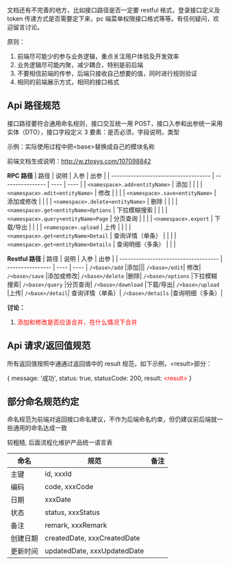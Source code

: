 文档还有不完善的地方，比如接口路径是否一定要 restful 格式，登录接口定义及 token 传递方式是否需要定下来，pc 端菜单权限接口格式等等。有任何疑问，欢迎留言讨论。

原则：

1. 前端尽可能少的参与业务逻辑，重点关注用户体验及开发效率
2. 业务逻辑尽可能内聚，减少耦合，特别是前后端
3. 不要相信前端的传参，后端只接收自己想要的值，同时进行规则验证
4. 相同的前端展示方式，相同的接口格式

## Api 路径规范

接口路径要符合通用命名规则，接口交互统一用 POST，接口入参和出参统一采用实体（DTO），接口字段定义 3 要素：是否必须，字段说明，类型

示例：实际使用过程中把&lt;base&gt;替换成自己的模块名称

前端文档生成说明：<a href="http://w.ztosys.com/107098842" target="_blank">http://w.ztosys.com/107098842</a>

**RPC 路径**
| 路径 | 说明 | 入参 | 出参 |
| ------------------------------------ | ---------------- | ---- | ---- |
| `<namespace>.add<entityName>` | 添加 | | |
| `<namespace>.edit<entityName>` | 修改 | | |
| `<namespace>.save<entityName>` | 添加或修改 | | |
| `<namespace>.delete<entityName>` | 删除 | | |
| `<namespace>.get<entityName>Options` | 下拉模糊搜索 | | |
| `<namespace>.query<entityName>Page` | 分页查询 | | |
| `<namespace>.export` | 下载/导出 | | |
| `<namespace>.upload` | 上传 | | |
| `<namespace>.get<entityName>Detail` | 查询详情（单条） | | |
| `<namespace>.get<entityName>Details` | 查询明细（多条） | | |

**Restful 路径**
| 路径 | 说明 | 入参 | 出参 |
| ------------------------------------ | ---------------- | ---- | ---- |
`/<base>/add` |添加|||
`/<base>/edit`| 修改|
`/<base>/save` |添加或修改|
`/<base>/delete` |删除|
`/<base>/options` |下拉模糊搜索|
`/<base>/query` |分页查询|
`/<base>/download` |下载/导出|
`/<base>/upload` |上传|
`/<base>/detail`| 查询详情（单条）|
`/<base>/details` |查询明细（多条）|

**讨论：**

1. <font color="red">添加和修改是否应该合并，在什么情况下合并</font>

## Api 请求/返回值规范

所有返回值按照中通通过返回值中的 result 规范，如下示例，&lt;result&gt;部分：

{ message: '成功', status: true, statusCode: 200, result: <font color="red">&lt;result&gt;</font> }

<el-table :data="tableData" style="width: 100%">
  <el-table-column prop="name" label="规范" width="180">
    <template #default="scope">
      <div v-html="scope.row.name"></div>
    </template>
  </el-table-column>
  <el-table-column prop="desc" label="说明" minWidth="300">
    <template #default="scope">
      <div v-html="scope.row.desc"></div>
    </template>
  </el-table-column>
  <el-table-column prop="remark" label="备注" width="320">
    <template #default="scope">
      <div v-html="scope.row.remark"></div>
    </template>
  </el-table-column>
</el-table>

<script lang="ts" setup>
const tableData = [
  {
    name: '查询条件-分页',
    desc: `<pre>页大小：pageSize
第几页：pageIndex (从1开始)
排序：pageSort (prop: 排序属性；order: 排序，1:升序，-1:降序，0: 不排序)
示例：
{
  pageSize: 10,
  pageIndex: 1,
  pageSort: [{ prop: 'createdAt', order: -1 }],
  code: 'AAA',
  name: 'BBB'
}`,
    remark: '待讨论：查询字段是否需要进行包装'

},
{
    name: '查询返回-分页',
    desc: `<pre>返回数据：需要包含在list内
总条数：total
汇总字段：sum
汇总数据的资源与列字段对应
示例：
{
  data: [
    { col1: "val1", ...数据1 },
    { col1: "val2", ...数据2 }
  ],
  total: 1000,
  sum: {
      col1: "sum1"
  }
}`,
    remark: `如果考虑到分页查询时汇总性能，可以在翻页时，sum返回空，将会缓存之前一次的汇总信息<br />
缓存建议由后端处理，如果后端没有好的方案也可由前端执行`

},
{
  name: '删除，修改，查询',
  desc: '<pre>入参主键id都定义为id',
  remark: '考虑到安全性和可维护性，一般不建议应用返回id，尽量用code唯一标识记录'
},
{
  name: '下拉模糊搜索',
  desc: `<pre>入参：keyword
出参：{
    data: [{id，code，name}]
}
id, code, 可视情况使用id或code或同时使用。`,
  remark: '考虑到安全性和可维护性，一般不建议应用返回id，尽量用code唯一标识记录'
},
{
  name: '查询条件',
  desc: `<pre>空值代表忽略当前查询条件（空：'', null, undefined）
不存在的条件字段自动忽略`,
  remark: ''
},
{
  name: '查询条件-时间范围',
  desc: `<pre>命名：
开始时间：startDate，baseStartDate
结束时间：endDate, baseEndDate
格式：YYYY-MM-DD HH:mm:ss`,
  remark: `<pre>入参一般不包括具体时间，例如：
2021-01-01 至 2021-01-02 翻译为：
2021-01-01 00:00:00 - 2021-01-02 23:59:59
单天、单月、单年：
只传入日期，月份，年份信息`
},

{
  name: '查询条件 - 多项',
  desc: `<pre>
查询条件一个字段包含多项，用数组表示，
示例：
{
    formIds: ['F1001', 'F1002']
}`,
  remark: ``
},
{
  name: '查询返回 - 枚举',
  desc: `<pre>
需要同时返回枚举值和显示值，显示值以 Name作为后缀
{
    data: [
        { id: 1, status: 1, statusName: "有效" },
         { id: 2, status: 0, statusName: "无效" }
    ]
}`,
  remark: `易变枚举，建议通过接口返回`
},
{
  name: '查询返回 - 日期',
  desc: `<pre>返回日期为格式化后日期，
无时间：yyyy-MM-dd
有时间：yyyy-MM-dd HH:mm:ss`,
  remark: `秒级时间是否有必要显示`
},
{
  name: '查询返回 - 附件',
  desc: `<pre>返回中包含附件，以如下格式：
{
  name: '文件名.pdf',
  url: '文件下载地址',
}`,
  remark: ``
},
{
  name: '文件上传',
  desc: `<pre>需要同时保存文件名及url，以备下载时用
{
  name: '文件名.pdf',
  url: '文件路径',
}`,
  remark: `<pre>附件建议同时存储文件名和下载地址，
下载地址格式建议加上空间前缀：
zfs://<文件Id>, 中通文件系统
oss://<文件Id>, 对象存储
文件url,可以包含路径，区分文件类型比如：
operate/storeQuitAudit/xxxxx.pdf`
},
{
  name: '文件异步导出',
  desc: `<pre>{
    id?: 标识,
    name?: 文件名称
    status?: 状态
    url: 下载地址
}`,
  remark: ``
},
{
  name: '数据导入',
  desc: `<pre>
{
   data: [{...item}]
}`,
  remark: ``
},
]
</script>

## 部分命名规范约定

命名规范为前端对返回接口命名建议，不作为后端命名约束，但仍建议前后端就一些通用的命名达成一致

较粗糙, 后面流程化维护产品统一语言表

| 命名     | 规范                        | 备注 |
| -------- | --------------------------- | ---- |
| 主键     | id, xxxId                   |
| 编码     | code, xxxCode               |
| 日期     | xxxDate                     |
| 状态     | status, xxxStatus           |
| 备注     | remark, xxxRemark           |
| 创建日期 | createdDate, xxxCreatedDate |
| 更新时间 | updatedDate, xxxUpdatedDate |
